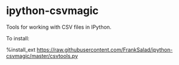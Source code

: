 ipython-csvmagic
================

Tools for working with CSV files in IPython.

To install:

%install_ext https://raw.githubusercontent.com/FrankSalad/ipython-csvmagic/master/csvtools.py

